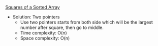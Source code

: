 [Squares of a Sorted Array](https://leetcode.com/problems/squares-of-a-sorted-array/)  

- Solution: Two pointers
    - Use two pointers starts from both side which will be the largest number after square, then go to middle.
    - Time complexity: O(n)
    - Space complexity: O(n)